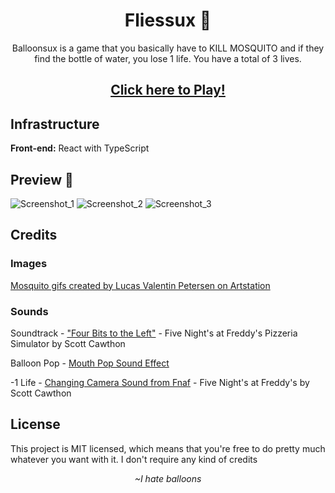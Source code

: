 <h1 align="center">Fliessux 🦟</h1>
<p align="center">Balloonsux is a game that you basically have to KILL MOSQUITO and if they find the bottle of water, you lose 1 life. You have a total of 3 lives.</p>
<h2 align="center"><a href="https://rachzy.github.io/balloonsux/" target="_blank">Click here to Play!</a></h2>

## Infrastructure
<p><b>Front-end:</b> React with TypeScript</p>

## Preview 📸
![Screenshot_1](https://user-images.githubusercontent.com/59806140/196541879-8d006554-b412-4fe5-9c5d-18f7b3a4d1da.png)
![Screenshot_2](https://user-images.githubusercontent.com/59806140/196541892-81d7ac7e-01aa-45ce-9f0a-81b8cfe6c1a7.png)
![Screenshot_3](https://user-images.githubusercontent.com/59806140/196541901-3baff22f-21b6-493e-92ae-45028d12c46d.png)

## Credits
### Images
<a href="[https://valentin_studios.artstation.com/projects/20zVA]" title="mosquito gifs">Mosquito gifs created by Lucas Valentin Petersen on Artstation</a>

### Sounds
<p>Soundtrack - <a href="https://www.youtube.com/watch?v=NqCzFqKukPA">"Four Bits to the Left"</a> - Five Night's at Freddy's Pizzeria Simulator by Scott Cawthon</p>
<p>Balloon Pop - <a href="https://www.youtube.com/watch?v=V7smeTO9i2M">Mouth Pop Sound Effect</a></p>
<p>-1 Life - <a href="https://www.youtube.com/watch?v=pKTWFAtCoqY">Changing Camera Sound from Fnaf</a> - Five Night's at Freddy's by Scott Cawthon</p>

## License
This project is MIT licensed, which means that you're free to do pretty much whatever you want with it. I don't require any kind of credits

<p align="center"><i>~I hate balloons</i></p>
